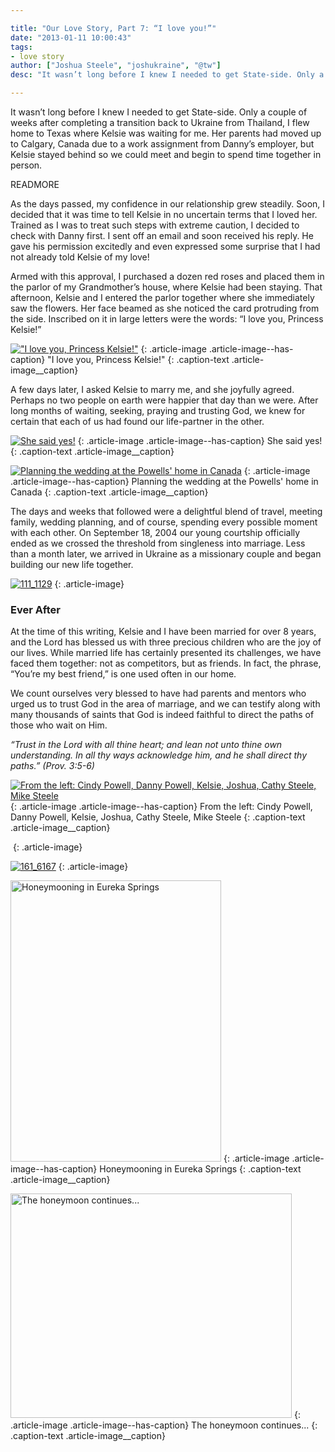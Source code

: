 ```yaml
---

title: "Our Love Story, Part 7: “I love you!”"
date: "2013-01-11 10:00:43"
tags:
- love story
author: ["Joshua Steele", "joshukraine", "@tw"]
desc: "It wasn’t long before I knew I needed to get State-side. Only a couple of weeks after completing a transition back to Ukraine from Thailand, I flew home to Texas where Kelsie was waiting for me."

---
```


It wasn’t long before I knew I needed to get State-side. Only a couple of weeks after completing a transition back to Ukraine from Thailand, I flew home to Texas where Kelsie was waiting for me. Her parents had moved up to Calgary, Canada due to a work assignment from Danny’s employer, but Kelsie stayed behind so we could meet and begin to spend time together in person.

READMORE

As the days passed, my confidence in our relationship grew steadily. Soon, I decided that it was time to tell Kelsie in no uncertain terms that I loved her. Trained as I was to treat such steps with extreme caution, I decided to check with Danny first. I sent off an email and soon received his reply. He gave his permission excitedly and even expressed some surprise that I had not already told Kelsie of my love!

Armed with this approval, I purchased a dozen red roses and placed them in the parlor of my Grandmother’s house, where Kelsie had been staying. That afternoon, Kelsie and I entered the parlor together where she immediately saw the flowers. Her face beamed as she noticed the card protruding from the side. Inscribed on it in large letters were the words: “I love you, Princess Kelsie!”

<a href="//d21yo20tm8bmc2.cloudfront.net/2013/01/111_1124.jpg"><img class="size-medium wp-image-1712" alt="&quot;I love you, Princess Kelsie!&quot;" src="//d21yo20tm8bmc2.cloudfront.net/2013/01/111_1124-450x337.jpg" /></a>
{: .article-image .article-image--has-caption}
"I love you, Princess Kelsie!"
{: .caption-text .article-image__caption}

A few days later, I asked Kelsie to marry me, and she joyfully agreed. Perhaps no two people on earth were happier that day than we were. After long months of waiting, seeking, praying and trusting God, we knew for certain that each of us had found our life-partner in the other.

<a href="//d21yo20tm8bmc2.cloudfront.net/2013/01/111_1179.jpg"><img class="size-medium wp-image-1719" alt="She said yes!" src="//d21yo20tm8bmc2.cloudfront.net/2013/01/111_1179-337x450.jpg" /></a>
{: .article-image .article-image--has-caption}
She said yes!
{: .caption-text .article-image__caption}

<a href="//d21yo20tm8bmc2.cloudfront.net/2013/01/IMG_1235.jpg"><img class="size-medium wp-image-1714" alt="Planning the wedding at the Powells' home in Canada" src="//d21yo20tm8bmc2.cloudfront.net/2013/01/IMG_1235-450x337.jpg" /></a>
{: .article-image .article-image--has-caption}
Planning the wedding at the Powells' home in Canada
{: .caption-text .article-image__caption}

The days and weeks that followed were a delightful blend of travel, meeting family, wedding planning, and of course, spending every possible moment with each other. On September 18, 2004 our young courtship officially ended as we crossed the threshold from singleness into marriage. Less than a month later, we arrived in Ukraine as a missionary couple and began building our new life together.

<a href="//d21yo20tm8bmc2.cloudfront.net/2013/01/111_1129.jpg"><img class="aligncenter size-medium wp-image-1717" alt="111_1129" src="//d21yo20tm8bmc2.cloudfront.net/2013/01/111_1129-450x337.jpg" /></a>
{: .article-image}

### Ever After

At the time of this writing, Kelsie and I have been married for over 8 years, and the Lord has blessed us with three precious children who are the joy of our lives. While married life has certainly presented its challenges, we have faced them together: not as competitors, but as friends. In fact, the phrase, “You’re my best friend,” is one used often in our home.

We count ourselves very blessed to have had parents and mentors who urged us to trust God in the area of marriage, and we can testify along with many thousands of saints that God is indeed faithful to direct the paths of those who wait on Him.

*“Trust in the Lord with all thine heart; and lean not unto thine own understanding. In all thy ways acknowledge him, and he shall direct thy paths.”*
*(Prov. 3:5-6)*

<a href="//d21yo20tm8bmc2.cloudfront.net/2013/01/157_5780.jpg"><img class="size-medium wp-image-1721" alt="From the left: Cindy Powell, Danny Powell, Kelsie, Joshua, Cathy Steele, Mike Steele" src="//d21yo20tm8bmc2.cloudfront.net/2013/01/157_5780-450x298.jpg" /></a>
{: .article-image .article-image--has-caption}
From the left: Cindy Powell, Danny Powell, Kelsie, Joshua, Cathy Steele, Mike Steele
{: .caption-text .article-image__caption}

<a href="//d21yo20tm8bmc2.cloudfront.net/2013/01/160_6056A.jpg"><img class="aligncenter size-medium wp-image-1722" alt="" src="//d21yo20tm8bmc2.cloudfront.net/2013/01/160_6056A-450x298.jpg" /></a>
{: .article-image}

<a href="//d21yo20tm8bmc2.cloudfront.net/2013/01/161_6167.jpg"><img class="aligncenter size-medium wp-image-1723" alt="161_6167" src="//d21yo20tm8bmc2.cloudfront.net/2013/01/161_6167-298x450.jpg" /></a>
{: .article-image}


<a href="//d21yo20tm8bmc2.cloudfront.net/2013/01/IMG_1512.jpg"><img class="size-medium wp-image-1724" alt="Honeymooning in Eureka Springs" src="//d21yo20tm8bmc2.cloudfront.net/2013/01/IMG_1512-337x450.jpg" width="337" height="450" /></a>
{: .article-image .article-image--has-caption}
Honeymooning in Eureka Springs
{: .caption-text .article-image__caption}

<a href="//d21yo20tm8bmc2.cloudfront.net/2013/01/IMG_5706-8X10.jpg"><img class="size-medium wp-image-1727" alt="The honeymoon continues..." src="//d21yo20tm8bmc2.cloudfront.net/2013/01/IMG_5706-8X10-450x359.jpg" width="450" height="359" /></a>
{: .article-image .article-image--has-caption}
The honeymoon continues...
{: .caption-text .article-image__caption}
